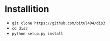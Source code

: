 # Installition 


- `git clone https://github.com/bitul404/dis3`
- `cd dis3`
- `python setup.py install`
